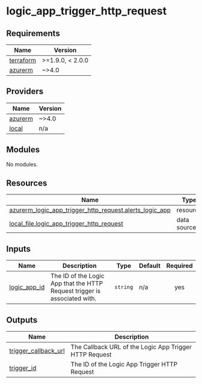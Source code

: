 # logic_app_trigger_http_request

<!-- BEGINNING OF PRE-COMMIT-TERRAFORM DOCS HOOK -->
## Requirements

| Name | Version |
|------|---------|
| <a name="requirement_terraform"></a> [terraform](#requirement\_terraform) | >=1.9.0, < 2.0.0 |
| <a name="requirement_azurerm"></a> [azurerm](#requirement\_azurerm) | ~>4.0 |

## Providers

| Name | Version |
|------|---------|
| <a name="provider_azurerm"></a> [azurerm](#provider\_azurerm) | ~>4.0 |
| <a name="provider_local"></a> [local](#provider\_local) | n/a |

## Modules

No modules.

## Resources

| Name | Type |
|------|------|
| [azurerm_logic_app_trigger_http_request.alerts_logic_app](https://registry.terraform.io/providers/hashicorp/azurerm/latest/docs/resources/logic_app_trigger_http_request) | resource |
| [local_file.logic_app_trigger_http_request](https://registry.terraform.io/providers/hashicorp/local/latest/docs/data-sources/file) | data source |

## Inputs

| Name | Description | Type | Default | Required |
|------|-------------|------|---------|:--------:|
| <a name="input_logic_app_id"></a> [logic\_app\_id](#input\_logic\_app\_id) | The ID of the Logic App that the HTTP Request trigger is associated with. | `string` | n/a | yes |

## Outputs

| Name | Description |
|------|-------------|
| <a name="output_trigger_callback_url"></a> [trigger\_callback\_url](#output\_trigger\_callback\_url) | The Callback URL of the Logic App Trigger HTTP Request |
| <a name="output_trigger_id"></a> [trigger\_id](#output\_trigger\_id) | The ID of the Logic App Trigger HTTP Request |
<!-- END OF PRE-COMMIT-TERRAFORM DOCS HOOK -->
